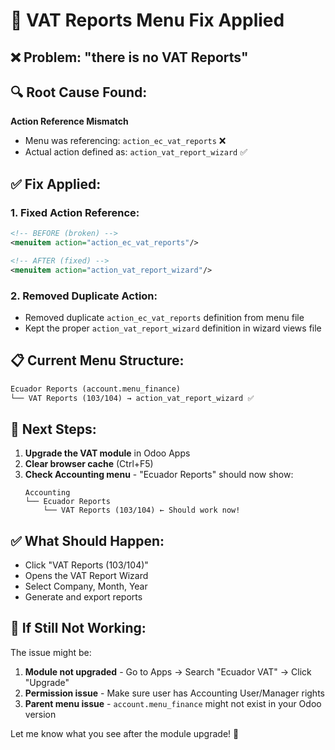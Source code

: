 # 🔧 VAT Reports Menu Fix Applied

## ❌ **Problem**: "there is no VAT Reports"

## 🔍 **Root Cause Found**: 
**Action Reference Mismatch**
- Menu was referencing: `action_ec_vat_reports` ❌
- Actual action defined as: `action_vat_report_wizard` ✅

## ✅ **Fix Applied**:

### **1. Fixed Action Reference**:
```xml
<!-- BEFORE (broken) -->
<menuitem action="action_ec_vat_reports"/>

<!-- AFTER (fixed) -->  
<menuitem action="action_vat_report_wizard"/>
```

### **2. Removed Duplicate Action**:
- Removed duplicate `action_ec_vat_reports` definition from menu file
- Kept the proper `action_vat_report_wizard` definition in wizard views file

## 📋 **Current Menu Structure**:
```xml
Ecuador Reports (account.menu_finance)
└── VAT Reports (103/104) → action_vat_report_wizard ✅
```

## 🚀 **Next Steps**:
1. **Upgrade the VAT module** in Odoo Apps
2. **Clear browser cache** (Ctrl+F5)  
3. **Check Accounting menu** - "Ecuador Reports" should now show:
   ```
   Accounting
   └── Ecuador Reports
       └── VAT Reports (103/104) ← Should work now!
   ```

## ✅ **What Should Happen**:
- Click "VAT Reports (103/104)" 
- Opens the VAT Report Wizard
- Select Company, Month, Year
- Generate and export reports

## 🔧 **If Still Not Working**:
The issue might be:
1. **Module not upgraded** - Go to Apps → Search "Ecuador VAT" → Click "Upgrade"
2. **Permission issue** - Make sure user has Accounting User/Manager rights
3. **Parent menu issue** - `account.menu_finance` might not exist in your Odoo version

Let me know what you see after the module upgrade! 🎯